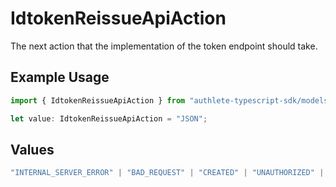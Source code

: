 # IdtokenReissueApiAction

The next action that the implementation of the token endpoint should take.

## Example Usage

```typescript
import { IdtokenReissueApiAction } from "authlete-typescript-sdk/models/operations";

let value: IdtokenReissueApiAction = "JSON";
```

## Values

```typescript
"INTERNAL_SERVER_ERROR" | "BAD_REQUEST" | "CREATED" | "UNAUTHORIZED" | "FORBIDDEN" | "JSON" | "JWT" | "OK"
```
